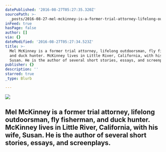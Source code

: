 ```yaml
---
datePublished: '2016-08-27T05:27:35.320Z'
sourcePath: >-
  _posts/2016-08-27-mel-mckinney-is-a-former-trial-attorney-lifelong-outdoorsma.md
inFeed: true
hasPage: false
author: []
via: {}
dateModified: '2016-08-27T05:27:34.523Z'
title: >-
  Mel McKinney is a former trial attorney, lifelong outdoorsman, fly fisherman,
  and duck hunter. McKinney lives in Little River, California, with his wife,
  Susan. He is the author of several short stories, essays, and screenplays.
publisher: {}
description: ''
starred: true
_type: Blurb

---
```

![](https://the-grid-user-content.s3-us-west-2.amazonaws.com/460bbead-3d4b-4dca-be8e-724f7e982031.jpg)

## Mel McKinney is a former trial attorney, lifelong outdoorsman, fly fisherman, and duck hunter. McKinney lives in Little River, California, with his wife, Susan. He is the author of several short stories, essays, and screenplays.